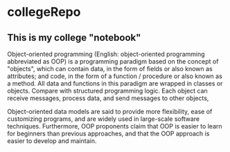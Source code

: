 # collegeRepo

## This is my college "notebook"

Object-oriented programming (English: object-oriented programming abbreviated as OOP) is a programming paradigm based on the concept of "objects", which can contain data, in the form of fields or also known as attributes; and code, in the form of a function / procedure or also known as a method. All data and functions in this paradigm are wrapped in classes or objects. Compare with structured programming logic. Each object can receive messages, process data, and send messages to other objects,

Object-oriented data models are said to provide more flexibility, ease of customizing programs, and are widely used in large-scale software techniques. Furthermore, OOP proponents claim that OOP is easier to learn for beginners than previous approaches, and that the OOP approach is easier to develop and maintain.
